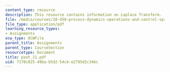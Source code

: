```yaml
---
content_type: resource
description: This resource contains information on Laplace Transform.
file: /media/courses/10-450-process-dynamics-operations-and-control-spring-2006/7178c82549bab5d254c4e2795d2c34bc_pset_11.pdf
file_type: application/pdf
learning_resource_types:
- Assignments
ocw_type: OCWFile
parent_title: Assignments
parent_type: CourseSection
resourcetype: Document
title: pset_11.pdf
uid: 7178c825-49ba-b5d2-54c4-e2795d2c34bc
---
```

